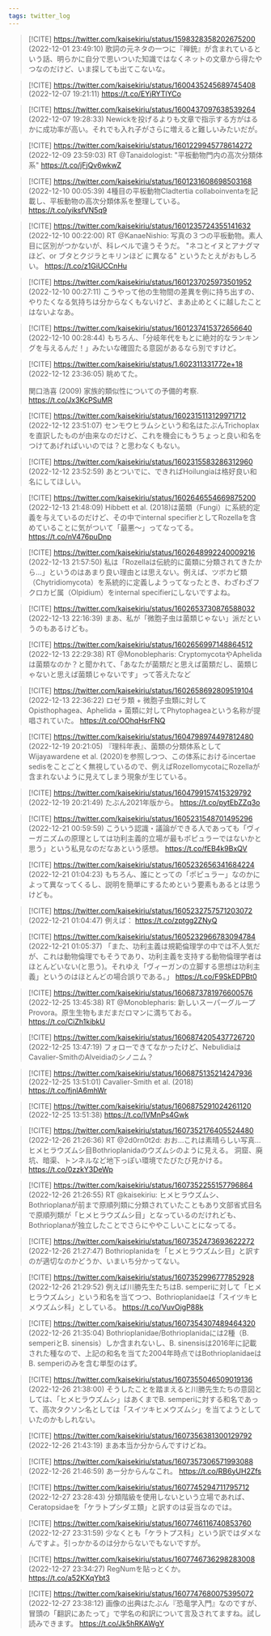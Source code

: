 ```yaml
---
tags: twitter_log
---
```


> [!CITE] https://twitter.com/kaisekiriu/status/1598328358202675200 (2022-12-01 23:49:10)
> 歌詞の元ネタの一つに『禅銃』が含まれているという話、明らかに自分で思いついた知識ではなくネットの文章から得たやつなのだけど、いま探しても出てこないな。

> [!CITE] https://twitter.com/kaisekiriu/status/1600435245689745408 (2022-12-07 19:21:11)
> https://t.co/EYjRYTlYCo

> [!CITE] https://twitter.com/kaisekiriu/status/1600437097638539264 (2022-12-07 19:28:33)
> Newickを投げるよりも文章で指示する方がはるかに成功率が高い。それでも入れ子がさらに増えると難しいみたいだが。

> [!CITE] https://twitter.com/kaisekiriu/status/1601229945778614272 (2022-12-09 23:59:03)
> RT @Tanaidologist: "平板動物門内の高次分類体系" https://t.co/jFjQv6wkwZ

> [!CITE] https://twitter.com/kaisekiriu/status/1601231608698503168 (2022-12-10 00:05:39)
> 4種目の平板動物Cladtertia collaboinventaを記載し、平板動物の高次分類体系を整理している。
> https://t.co/yiksfVN5q9

> [!CITE] https://twitter.com/kaisekiriu/status/1601235724355141632 (2022-12-10 00:22:00)
> RT @KanaeNishio: 写真の３つの平板動物。素人目に区別がつかないが、科レベルで違うそうだ。
> "ネコとイヌとアナグマほど、or ブタとクジラとキリンほど に異なる"
> というたとえがおもしろい。 https://t.co/z1GiUCCnHu

> [!CITE] https://twitter.com/kaisekiriu/status/1601237025973501952 (2022-12-10 00:27:11)
> こうやって他の生物間の差異を例に持ち出すの、やりたくなる気持ちは分からなくもないけど、まあ止めとくに越したことはないよなあ。

> [!CITE] https://twitter.com/kaisekiriu/status/1601237415372656640 (2022-12-10 00:28:44)
> もちろん、「分岐年代をもとに絶対的なランキングを与えるんだ！」みたいな確固たる意図があるなら別ですけど。

> [!CITE] https://twitter.com/kaisekiriu/status/1.602311331772e+18 (2022-12-12 23:36:05)
> 眺めてた。
> 
> 関口浩喜 (2009) 家族的類似性についての予備的考察.
> https://t.co/Jx3KcPSuMR

> [!CITE] https://twitter.com/kaisekiriu/status/1602315113129971712 (2022-12-12 23:51:07)
> センモウヒラムシという和名はたぶんTrichoplaxを直訳したものが由来なのだけど、これを機会にもうちょっと良い和名をつけてあげればいいのでは？と思わなくもない。

> [!CITE] https://twitter.com/kaisekiriu/status/1602315583286312960 (2022-12-12 23:52:59)
> あとついでに、できればHoilungiaは格好良い和名にしてほしい。

> [!CITE] https://twitter.com/kaisekiriu/status/1602646554669875200 (2022-12-13 21:48:09)
> Hibbett et al. (2018)は菌類（Fungi）に系統的定義を与えているのだけど、その中でinternal specifierとしてRozellaを含めていることに気がついて「最悪〜」ってなってる。
> https://t.co/nV476puDnp

> [!CITE] https://twitter.com/kaisekiriu/status/1602648992240009216 (2022-12-13 21:57:50)
> 私は「Rozellaは伝統的に菌類に分類されてきたから…」というのはあまり良い理由とは思えない。例えば、ツボカビ類（Chytridiomycota）を系統的に定義しようってなったとき、わざわざフクロカビ属（Olpidium）をinternal specifierにしないですよね。

> [!CITE] https://twitter.com/kaisekiriu/status/1602653730876588032 (2022-12-13 22:16:39)
> まあ、私が「微胞子虫は菌類じゃない」派だというのもあるけども。

> [!CITE] https://twitter.com/kaisekiriu/status/1602656997148864512 (2022-12-13 22:29:38)
> RT @Monoblepharis: CryptomycotaやAphelidaは菌類なのか？と聞かれて、「あなたが菌類だと思えば菌類だし、菌類じゃないと思えば菌類じゃないです」って答えたなど

> [!CITE] https://twitter.com/kaisekiriu/status/1602658692809519104 (2022-12-13 22:36:22)
> ロゼラ類 + 微胞子虫類に対してOpisthophagea、Aphelida + 菌類に対してPhytophageaという名称が提唱されていた。
> https://t.co/OOhqHsrFNQ

> [!CITE] https://twitter.com/kaisekiriu/status/1604798974497812480 (2022-12-19 20:21:05)
> 『理科年表』、菌類の分類体系としてWijayawardene et al. (2020)を参照しつつ、この体系におけるincertae sedisをことごとく無視しているので、例えばRozellomycotaにRozellaが含まれないように見えてしまう現象が生じている。

> [!CITE] https://twitter.com/kaisekiriu/status/1604799157415329792 (2022-12-19 20:21:49)
> たぶん2021年版から。
> https://t.co/pytEbZZq3o

> [!CITE] https://twitter.com/kaisekiriu/status/1605231548701495296 (2022-12-21 00:59:59)
> こういう認識・議論ができる人であっても「ヴィーガニズムの原理としては功利主義的立場が最もポピュラーではないかと思う」という私見なのだなあという感想。
> https://t.co/fEB4k9BxQV

> [!CITE] https://twitter.com/kaisekiriu/status/1605232656341684224 (2022-12-21 01:04:23)
> もちろん、誰にとっての「ポピュラー」なのかによって異なってくるし、説明を簡単にするためという要素もあるとは思うけども。

> [!CITE] https://twitter.com/kaisekiriu/status/1605232757571203072 (2022-12-21 01:04:47)
> 例えば：
> https://t.co/zptgg2ZNyQ

> [!CITE] https://twitter.com/kaisekiriu/status/1605232966783094784 (2022-12-21 01:05:37)
> 「また、功利主義は規範倫理学の中では不人気だが、これは動物倫理でもそうであり、功利主義を支持する動物倫理学者はほとんどいない(と思う)。それゆえ「ヴィーガンの立脚する思想は功利主義」というのはほとんどの場合誤りである。」
> https://t.co/F9SkEDPBt0

> [!CITE] https://twitter.com/kaisekiriu/status/1606873781976600576 (2022-12-25 13:45:38)
> RT @Monoblepharis: 新しいスーパーグループProvora。原生生物もまだまだロマンに満ちておる。
> https://t.co/CiZh1kibkU

> [!CITE] https://twitter.com/kaisekiriu/status/1606874205437726720 (2022-12-25 13:47:19)
> フォローできてなかったけど、NebulidiaはCavalier-SmithのAlveidiaのシノニム？

> [!CITE] https://twitter.com/kaisekiriu/status/1606875135214247936 (2022-12-25 13:51:01)
> Cavalier-Smith et al. (2018)
> https://t.co/fjnlA6mhWr

> [!CITE] https://twitter.com/kaisekiriu/status/1606875291024261120 (2022-12-25 13:51:38)
> https://t.co/IVMnPs4Gwk

> [!CITE] https://twitter.com/kaisekiriu/status/1607352176405524480 (2022-12-26 21:26:36)
> RT @2d0rn0t2d: おお…これは素晴らしい写真…
> ヒメヒラウズムシ目Bothrioplanidaのウズムシのように見える。
> 洞窟、廃坑、暗渠、トンネルなど地下っぽい環境でたびたび見かける。 https://t.co/0zzkY3DeWp

> [!CITE] https://twitter.com/kaisekiriu/status/1607352255157796864 (2022-12-26 21:26:55)
> RT @kaisekiriu: ヒメヒラウズムシ、Bothrioplanaが前まで原順列類に分類されていたこともあり文部省式目名で原順列類が「ヒメヒラウズムシ目」となっているのだけれども、Bothrioplanaが独立したことでさらにややこしいことになってる。

> [!CITE] https://twitter.com/kaisekiriu/status/1607352473693622272 (2022-12-26 21:27:47)
> Bothrioplanidaを「ヒメヒラウズムシ目」と訳すのが適切なのかどうか、いまいち分かってない。

> [!CITE] https://twitter.com/kaisekiriu/status/1607352996777852928 (2022-12-26 21:29:52)
> 例えば川勝先生たちはB. semperiに対して「ヒメヒラウズムシ」という和名を当てつつ、Bothrioplanidaeは「スイツキヒメウズムシ科」としている。
> https://t.co/VuvOigP88k

> [!CITE] https://twitter.com/kaisekiriu/status/1607354307489464320 (2022-12-26 21:35:04)
> Bothrioplanidae/Bothrioplanidaには2種（B. semperiとB. sinensis）しか含まれないし、B. sinensisは2016年に記載された種なので、上記の和名を当てた2004年時点ではBothrioplanidaeはB. semperiのみを含む単型のはず。

> [!CITE] https://twitter.com/kaisekiriu/status/1607355046509019136 (2022-12-26 21:38:00)
> そうしたことを踏まえると川勝先生たちの意図としては、「ヒメヒラウズムシ」はあくまでB. semperiに対する和名であって、高次タクソン名としては「スイツキヒメウズムシ」を当てようとしていたのかもしれない。

> [!CITE] https://twitter.com/kaisekiriu/status/1607356381300129792 (2022-12-26 21:43:19)
> まあ本当か分からんですけどね。

> [!CITE] https://twitter.com/kaisekiriu/status/1607357306571993088 (2022-12-26 21:46:59)
> あー分からんなこれ。
> https://t.co/RB6yUH2Zfs

> [!CITE] https://twitter.com/kaisekiriu/status/1607745294711795712 (2022-12-27 23:28:43)
> 分類階級を使用しないという立場であれば、Ceratopsidaeを「ケラトプシダエ類」と訳すのは妥当なのでは。

> [!CITE] https://twitter.com/kaisekiriu/status/1607746116740853760 (2022-12-27 23:31:59)
> 少なくとも「ケラトプス科」という訳ではダメなんですよ。引っかかるのは分からないでもないですが。

> [!CITE] https://twitter.com/kaisekiriu/status/1607746736298283008 (2022-12-27 23:34:27)
> RegNumを貼っとくか。
> https://t.co/a52KXqYbt3

> [!CITE] https://twitter.com/kaisekiriu/status/1607747680075395072 (2022-12-27 23:38:12)
> 画像の出典はたぶん『恐竜学入門』なのですが、冒頭の「翻訳にあたって」で学名の和訳について言及されてますね。試し読みできます。
> https://t.co/Jk5hRKAWgY
